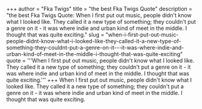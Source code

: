 +++
author = "Fka Twigs"
title = "the best Fka Twigs Quote"
description = "the best Fka Twigs Quote: When I first put out music, people didn't know what I looked like. They called it a new type of something; they couldn't put a genre on it - it was where indie and urban kind of meet in the middle. I thought that was quite exciting."
slug = "when-i-first-put-out-music-people-didnt-know-what-i-looked-like-they-called-it-a-new-type-of-something-they-couldnt-put-a-genre-on-it---it-was-where-indie-and-urban-kind-of-meet-in-the-middle-i-thought-that-was-quite-exciting"
quote = '''When I first put out music, people didn't know what I looked like. They called it a new type of something; they couldn't put a genre on it - it was where indie and urban kind of meet in the middle. I thought that was quite exciting.'''
+++
When I first put out music, people didn't know what I looked like. They called it a new type of something; they couldn't put a genre on it - it was where indie and urban kind of meet in the middle. I thought that was quite exciting.
